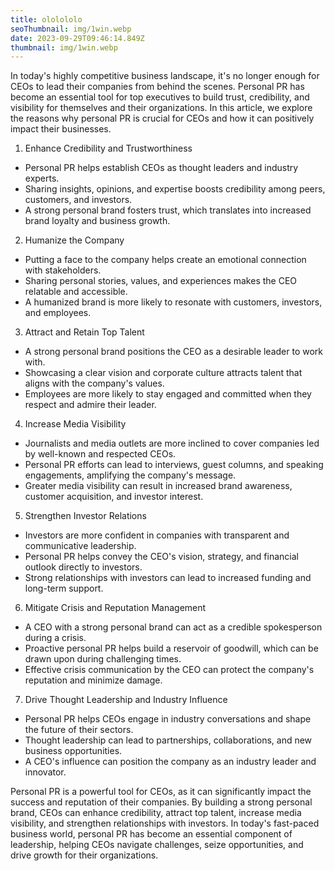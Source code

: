 ```yaml
---
title: ololololo
seoThumbnail: img/1win.webp
date: 2023-09-29T09:46:14.849Z
thumbnail: img/1win.webp
---
```

In today's highly competitive business landscape, it's no longer enough for CEOs to lead their companies from behind the scenes. Personal PR has become an essential tool for top executives to build trust, credibility, and visibility for themselves and their organizations. In this article, we explore the reasons why personal PR is crucial for CEOs and how it can positively impact their businesses.

1. Enhance Credibility and Trustworthiness

* Personal PR helps establish CEOs as thought leaders and industry experts.
* Sharing insights, opinions, and expertise boosts credibility among peers, customers, and investors.
* A strong personal brand fosters trust, which translates into increased brand loyalty and business growth.

2. Humanize the Company

* Putting a face to the company helps create an emotional connection with stakeholders.
* Sharing personal stories, values, and experiences makes the CEO relatable and accessible.
* A humanized brand is more likely to resonate with customers, investors, and employees.

3. Attract and Retain Top Talent

* A strong personal brand positions the CEO as a desirable leader to work with.
* Showcasing a clear vision and corporate culture attracts talent that aligns with the company's values.
* Employees are more likely to stay engaged and committed when they respect and admire their leader.

4. Increase Media Visibility

* Journalists and media outlets are more inclined to cover companies led by well-known and respected CEOs.
* Personal PR efforts can lead to interviews, guest columns, and speaking engagements, amplifying the company's message.
* Greater media visibility can result in increased brand awareness, customer acquisition, and investor interest.

5. Strengthen Investor Relations

* Investors are more confident in companies with transparent and communicative leadership.
* Personal PR helps convey the CEO's vision, strategy, and financial outlook directly to investors.
* Strong relationships with investors can lead to increased funding and long-term support.

6. Mitigate Crisis and Reputation Management

* A CEO with a strong personal brand can act as a credible spokesperson during a crisis.
* Proactive personal PR helps build a reservoir of goodwill, which can be drawn upon during challenging times.
* Effective crisis communication by the CEO can protect the company's reputation and minimize damage.

7. Drive Thought Leadership and Industry Influence

* Personal PR helps CEOs engage in industry conversations and shape the future of their sectors.
* Thought leadership can lead to partnerships, collaborations, and new business opportunities.
* A CEO's influence can position the company as an industry leader and innovator.

Personal PR is a powerful tool for CEOs, as it can significantly impact the success and reputation of their companies. By building a strong personal brand, CEOs can enhance credibility, attract top talent, increase media visibility, and strengthen relationships with investors. In today's fast-paced business world, personal PR has become an essential component of leadership, helping CEOs navigate challenges, seize opportunities, and drive growth for their organizations.